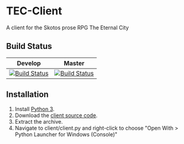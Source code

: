 # TEC-Client
A client for the Skotos prose RPG The Eternal City

## Build Status
Develop|Master
-------|------
[![Build Status](https://travis-ci.org/ExposureSoftware/TEC-Client.svg?branch=dev)](https://travis-ci.org/ExposureSoftware/TEC-Client)|[![Build Status](https://travis-ci.org/ExposureSoftware/TEC-Client.svg?branch=master)](https://travis-ci.org/ExposureSoftware/TEC-Client)

## Installation
1. Install [Python 3](https://www.python.org/ftp/python/3.4.3/python-3.4.3.msi).
2. Download the [client source code](https://github.com/ExposureSoftware/TEC-Client/archive/v0.1-alpha.zip).
3. Extract the archive.
4. Navigate to client/client.py and right-click to choose "Open With > Python Launcher for Windows (Console)"
